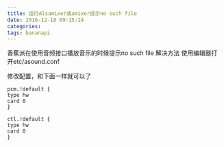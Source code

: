 ```yaml
---
title: 运行Alsamixer或amixer提示no such file
date: 2016-12-18 09:15:24
categories:
tags: bananapi
---
```

香蕉派在使用音频接口播放音乐的时候提示no such file
解决方法
使用编辑器打开etc/asound.conf 


修改配置，和下面一样就可以了
```
pcm.!default {
type hw
card 0 
}

ctl.!default {
type hw
card 0 
}
```